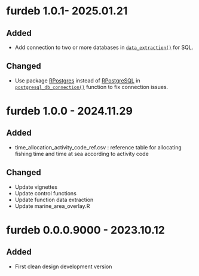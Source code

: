 # furdeb 1.0.1- 2025.01.21

## Added
* Add connection to two or more databases in [`data_extraction()`](https://ob7-ird.github.io/furdeb/reference/data_extraction.html) for SQL.

## Changed
* Use package [RPostgres](https://CRAN.R-project.org/package=RPostgres) instead of [RPostgreSQL](https://CRAN.R-project.org/package=RPostgreSQL) in [`postgresql_db_connection()`](https://ob7-ird.github.io/furdeb/reference/postgresql_dbconnection.html) function to fix connection issues.

# furdeb 1.0.0 - 2024.11.29

## Added
* time_allocation_activity_code_ref.csv : reference table for allocating fishing time and time at sea according to activity code

## Changed
* Update vignettes
* Update control functions 
* Update function data extraction
* Update marine_area_overlay.R

# furdeb 0.0.0.9000 - 2023.10.12

## Added
* First clean design development version
